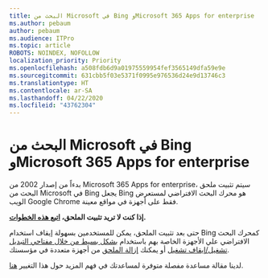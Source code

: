 ```yaml
---
title: البحث من Microsoft في Bing وMicrosoft 365 Apps for enterprise
ms.author: pebaum
author: pebaum
ms.audience: ITPro
ms.topic: article
ROBOTS: NOINDEX, NOFOLLOW
localization_priority: Priority
ms.openlocfilehash: a508fdb6d9a01975559954fef3565149dfa59e9e
ms.sourcegitcommit: 631cbb5f03e5371f0995e976536d24e9d13746c3
ms.translationtype: HT
ms.contentlocale: ar-SA
ms.lasthandoff: 04/22/2020
ms.locfileid: "43762304"
---
```

# <a name="microsoft-search-in-bing-and-microsoft-365-apps-for-enterprise"></a>البحث من Microsoft في Bing وMicrosoft 365 Apps for enterprise

بدءاً من إصدار 2002 من Microsoft 365 Apps for enterprise، سيتم تثبيت ملحق البحث من Microsoft في Bing يجعل Bing هو محرك البحث الافتراضي لمستعرض الويب Google Chrome فقط على أجهزة في مواقع معينة.

**إذا كنت لا تريد تثبيت الملحق، [اتبع هذه الخطوات](https://docs.microsoft.com/deployoffice/microsoft-search-bing#how-to-exclude-the-extension-for-microsoft-search-in-bing-from-being-installed).**

حتى بعد تثبيت الملحق، يمكن للمستخدمين بسهولة إيقاف استخدام Bing كمحرك البحث الافتراضي علي الأجهزة الخاصة بهم باستخدام [بشكل بسيط من خلال مفتاحي التبديل تشغيل/إيقاف تشغيل](https://docs.microsoft.com/deployoffice/microsoft-search-bing#change-whether-bing-is-the-default-search-engine-for-google-chrome) أو يمكنك [إزالة الملحق](https://docs.microsoft.com/deployoffice/microsoft-search-bing#how-to-remove-the-extension-after-its-been-installed) من أجهزة متعددة في مؤسستك.

لدينا مقالة مساعدة مفصلة متوفرة لمساعدتك في فهم المزيد حول هذا التغيير [هنا](https://docs.microsoft.com/deployoffice/microsoft-search-bing).